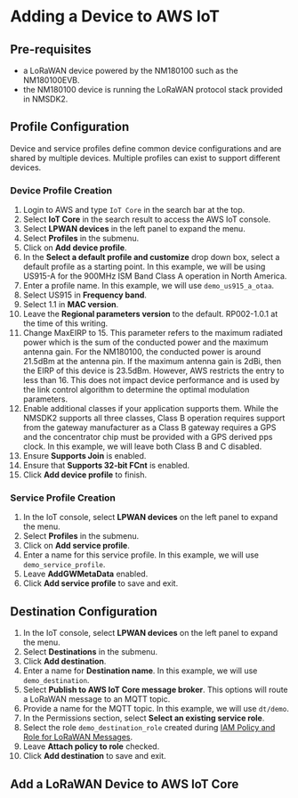 # Adding a Device to AWS IoT

## Pre-requisites

- a LoRaWAN device powered by the NM180100 such as the NM180100EVB.
- the NM180100 device is running the LoRaWAN protocol stack provided in NMSDK2.

## Profile Configuration

Device and service profiles define common device configurations and are shared
by multiple devices. Multiple profiles can exist to support different devices.

### Device Profile Creation

1. Login to AWS and type `IoT Core` in the search bar at the top.
2. Select **IoT Core** in the search result to access the AWS IoT console.
3. Select **LPWAN devices** in the left panel to expand the menu.
4. Select **Profiles** in the submenu.
5. Click on **Add device profile**.
6. In the **Select a default profile and customize** drop down box, select a default profile as a starting point. In this example, we will be using US915-A for the 900MHz ISM Band Class A operation in North America.
7. Enter a profile name. In this example, we will use `demo_us915_a_otaa`.
8. Select US915 in **Frequency band**.
9. Select 1.1 in **MAC version**.
10. Leave the **Regional parameters version** to the default. RP002-1.0.1 at the time of this writing.
11. Change MaxEIRP to 15. This parameter refers to the maximum radiated power which is the sum of the conducted power and the maximum antenna gain. For the NM180100, the conducted power is around 21.5dBm at the antenna pin. If the maximum antenna gain is 2dBi, then the EIRP of this device is 23.5dBm. However, AWS restricts the entry to less than 16. This does not impact device performance and is used by the link control algorithm to determine the optimal modulation parameters.
12. Enable additional classes if your application supports them. While the NMSDK2 supports all three classes, Class B operation requires support from the gateway manufacturer as a Class B gateway requires a GPS and the concentrator chip must be provided with a GPS derived pps clock. In this example, we will leave both Class B and C disabled.
13. Ensure **Supports Join** is enabled.
14. Ensure that **Supports 32-bit FCnt** is enabled.
15. Click **Add device profile** to finish.

### Service Profile Creation

1. In the IoT console, select **LPWAN devices** on the left panel to expand the menu.
2. Select **Profiles** in the submenu.
3. Click on **Add service profile**.
4. Enter a name for this service profile. In this example, we will use `demo_service_profile`.
5. Leave **AddGWMetaData** enabled.
6. Click **Add service profile** to save and exit.

## Destination Configuration

1. In the IoT console, select **LPWAN devices** on the left panel to expand the menu.
2. Select **Destinations** in the submenu.
3. Click **Add destination**.
4. Enter a name for **Destination name**. In this example, we will use `demo_destination`.
5. Select **Publish to AWS IoT Core message broker**. This options will route a LoRaWAN message to an MQTT topic.
6. Provide a name for the MQTT topic. In this example, we will use `dt/demo`.
7. In the Permissions section, select **Select an existing service role**.
8. Select the role `demo_destination_role` created during [IAM Policy and Role for LoRaWAN Messages](aws_iot_core_integration.md#iam-policy-and-role-for-lorawan-messages).
9. Leave **Attach policy to role** checked.
10. Click **Add destination** to save and exit.

## Add a LoRaWAN Device to AWS IoT Core
